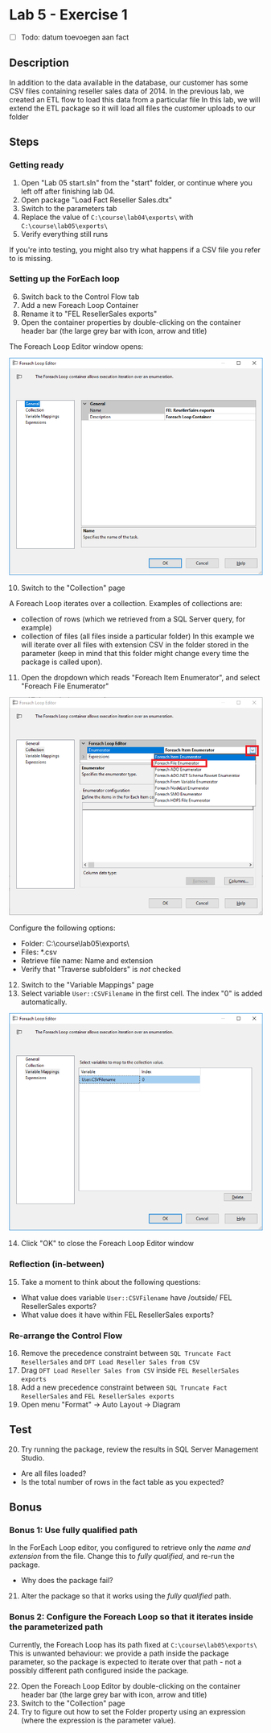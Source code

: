 # Lab 5 - Exercise 1
- [ ] Todo: datum toevoegen aan fact
## Description
In addition to the data available in the database, our customer has some CSV files containing reseller sales data of 2014.
In the previous lab, we created an ETL flow to load this data from a particular file
In this lab, we will extend the ETL package so it will load all files the customer uploads to our folder

## Steps

### Getting ready
1. Open "Lab 05 start.sln" from the "start" folder, or continue where you left off after finishing lab 04.
2. Open package "Load Fact Reseller Sales.dtx"
3. Switch to the parameters tab
4. Replace the value of `C:\course\lab04\exports\` with `C:\course\lab05\exports\`
5. Verify everything still runs

If you're into testing, you might also try what happens if a CSV file you refer to is missing.

### Setting up the ForEach loop
6. Switch back to the Control Flow tab
7. Add a new Foreach Loop Container
8. Rename it to "FEL ResellerSales exports"
9. Open the container properties by double-clicking on the container header bar (the large grey bar with icon, arrow and title)

The Foreach Loop Editor window opens:

![ForEach Loop Editor](img/1-fel-editor.PNG)

10. Switch to the "Collection" page

A Foreach Loop iterates over a collection. Examples of collections are:
  * collection of rows (which we retrieved from a SQL Server query, for example)
  * collection of files (all files inside a particular folder)
In this example we will iterate over all files with extension CSV in the folder stored in the parameter (keep in mind that this folder might change every time the package is called upon).


11. Open the dropdown which reads "Foreach Item Enumerator", and select "Foreach File Enumerator"

![Select Foreach File](img/2-fel-choosefile.PNG)

Configure the following options:
 * Folder: C:\course\lab05\exports\
 * Files: *.csv
 * Retrieve file name: Name and extension
 * Verify that "Traverse subfolders" is *not* checked

12. Switch to the "Variable Mappings" page
13. Select variable `User::CSVFilename` in the first cell. The index "0" is added automatically.

![Variable Mapping](img/3-fel-variables.png)

14. Click "OK" to close the Foreach Loop Editor window

### Reflection (in-between)
15. Take a moment to think about the following questions:
  * What value does variable `User::CSVFilename` have /outside/ FEL ResellerSales exports?
  * What value does it have within FEL ResellerSales exports?

### Re-arrange the Control Flow
16. Remove the precedence constraint between `SQL Truncate Fact ResellerSales` and `DFT Load Reseller Sales from CSV`
17. Drag `DFT Load Reseller Sales from CSV` inside `FEL ResellerSales exports`
18. Add a new precedence constraint between  `SQL Truncate Fact ResellerSales` and `FEL ResellerSales exports`
19. Open menu "Format" -> Auto Layout -> Diagram

## Test
20. Try running the package, review the results in SQL Server Management Studio. 

  * Are all files loaded?
  * Is the total number of rows in the fact table as you expected?

## Bonus
### Bonus 1: Use fully qualified path
In the ForEach Loop editor, you configured to retrieve only the *name and extension* from the file.
Change this to *fully qualified*, and re-run the package.
  * Why does the package fail?

21. Alter the package so that it works using the *fully qualified* path.

### Bonus 2: Configure the Foreach Loop so that it iterates inside the parameterized path
Currently, the Foreach Loop has its path fixed at `C:\course\lab05\exports\`
This is unwanted behaviour: we provide a path inside the package parameter, so the package is expected to iterate over that path - not a possibly different path configured inside the package.

22. Open the Foreach Loop Editor by double-clicking on the container header bar (the large grey bar with icon, arrow and title)
23. Switch to the "Collection" page
24. Try to figure out how to set the Folder property using an expression (where the expression is the parameter value).

